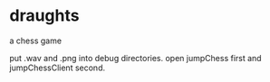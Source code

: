 # draughts
a chess game

put .wav and .png into debug directories.
open jumpChess first and jumpChessClient second.
